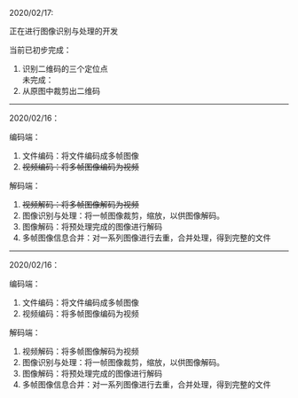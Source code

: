 2020/02/17:

正在进行图像识别与处理的开发

当前已初步完成： 
1. 识别二维码的三个定位点  
未完成：    
1. 从原图中裁剪出二维码  

---   

2020/02/16：

编码端：
1. 文件编码：将文件编码成多帧图像   
2. ~~视频编码：将多帧图像编码为视频~~
     

解码端：  
1. ~~视频解码：将多帧图像解码为视频~~    
2. 图像识别与处理：将一帧图像裁剪，缩放，以供图像解码。  
3. 图像解码：将预处理完成的图像进行解码    
4. 多帧图像信息合并：对一系列图像进行去重，合并处理，得到完整的文件   
---
2020/02/16：

编码端：
1. 文件编码：将文件编码成多帧图像
2. 视频编码：将多帧图像编码为视频

解码端：
1. 视频解码：将多帧图像解码为视频
2. 图像识别与处理：将一帧图像裁剪，缩放，以供图像解码。
3. 图像解码：将预处理完成的图像进行解码
4. 多帧图像信息合并：对一系列图像进行去重，合并处理，得到完整的文件
